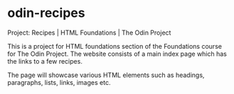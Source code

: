 # odin-recipes
Project: Recipes | HTML Foundations | The Odin Project

This is a project for HTML foundations section of the Foundations course for The Odin Project.
The website consists of a main index page which has the links to a few recipes.

The page will showcase various HTML elements such as headings, paragraphs, lists, links, images etc.